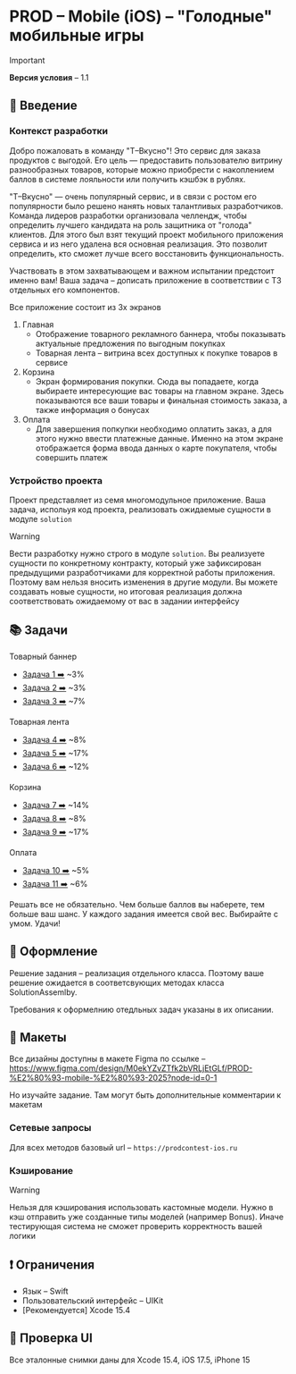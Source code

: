 # PROD – Mobile (iOS) – "Голодные" мобильные игры

> [!IMPORTANT]
> **Версия условия** – 1.1

## 🚀 Введение

### Контекст разработки

Добро пожаловать в команду "Т–Вкусно"! Это сервис для заказа продуктов с выгодой. Его цель — предоставить пользователю витрину разнообразных товаров, которые можно приобрести с накоплением баллов в системе лояльности или получить кэшбэк в рублях.

"Т–Вкусно" — очень популярный сервис, и в связи с ростом его популярности было решено нанять новых талантливых разработчиков. Команда лидеров разработки организовала челлендж, чтобы определить лучшего кандидата на роль защитника от "голода" клиентов. Для этого был взят текущий проект мобильного приложения сервиса и из него удалена вся основная реализация. Это позволит определить, кто сможет лучше всего восстановить функциональность. 

Участвовать в этом захватывающем и важном испытании предстоит именно вам! Ваша задача – дописать приложение в соответствии с ТЗ отдельных его компонентов.

Все приложение состоит из 3х экранов

1. Главная
    - Отображение товарного рекламного баннера, чтобы показывать актуальные предложения по выгодным покупках
    - Товарная лента – витрина всех доступных к покупке товаров в сервисе
2. Корзина 
    - Экран формирования покупки. Сюда вы попадаете, когда выбираете интересующие вас товары на главном экране. Здесь показываются все ваши товары и финальная стоимость заказа, а также информация о бонусах
3. Оплата
    - Для завершения попкупки необходимо оплатить заказ, а для этого нужно ввести платежные данные. Именно на этом экране отображается форма ввода данных о карте покупателя, чтобы совершить платеж

### Устройство проекта

Проект представляет из семя многомодульное приложение. Ваша задача, испольуя код проекта, реализовать ожидаемые сущности в модуле `solution`

> [!WARNING]
> Вести разработку нужно строго в модуле `solution`. Вы реализуете сущности по конкретному контракту, который уже зафиксирован предыдущими разработчиками для корректной работы приложения. Поэтому вам нельзя вносить изменения в другие модули. Вы можете создавать новые сущности, но итоговая реализация должна соответствовать ожидаемому от вас в задании интерфейсу

## 📚 Задачи

Товарный баннер
* [Задача 1 ➡️](Task/Task1.md) ~3%
* [Задача 2 ➡️](Task/Task2.md) ~3%
* [Задача 3 ➡️](Task/Task3.md) ~7%

Товарная лента
* [Задача 4 ➡️](Task/Task4.md) ~8%
* [Задача 5 ➡️](Task/Task5.md) ~17%
* [Задача 6 ➡️](Task/Task6.md) ~12%

Корзина
* [Задача 7 ➡️](Task/Task7.md) ~14%
* [Задача 8 ➡️](Task/Task8.md) ~8%
* [Задача 9 ➡️](Task/Task9.md) ~17%

Оплата
* [Задача 10 ➡️](Task/Task10.md) ~5%
* [Задача 11 ➡️](Task/Task11.md) ~6%

Решать все не обязательно. Чем больше баллов вы наберете, тем больше ваш шанс. У каждого задания имеется свой вес. Выбирайте с умом. Удачи!

## 📝 Оформление

Решение задания – реализация отдельного класса. Поэтому ваше решение ожидается в соответсвующих методах класса SolutionAssemlby.

Требования к оформелнию отедльных задач указаны в их описании.

## 🎨 Макеты

Все дизайны доступны в макете Figma по ссылке – https://www.figma.com/design/M0ekYZvZTfk2bVRLjEtGLf/PROD-%E2%80%93-mobile-%E2%80%93-2025?node-id=0-1

Но изучайте задание. Там могут быть дополнительные комментарии к макетам

### Сетевые запросы

Для всех методов базовый url – `https://prodcontest-ios.ru`

### Кэширование

> [!WARNING]
> Нельзя для кэширования использовать кастомные модели. Нужно в кэш отправить уже созданные типы моделей (например Bonus). Иначе тестирующая система не сможет проверить корректность вашей логики

## ❗️ Ограничения

* Язык – Swift
* Пользовательский интерфейс – UIKit
* [Рекомендуется] Xcode 15.4

## 🔄 Проверка UI

Все эталонные снимки даны для Xcode 15.4, iOS 17.5, iPhone 15
